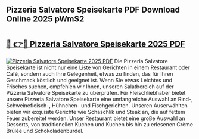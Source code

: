 ## Pizzeria Salvatore Speisekarte PDF Download Online 2025 pWmS2

# <h2><a href="http://gccd8o.nevu.top/?p=Pizzeria+Salvatore+Speisekarte">🔗 👉🔴 Pizzeria Salvatore Speisekarte 2025 PDF</a></h2>

[![Pizzeria Salvatore Speisekarte 2025 PDF](https://i.imgur.com/dBaPXMq.png)](http://gccd8o.nevu.top/?p=Pizzeria+Salvatore+Speisekarte)
Die Pizzeria Salvatore Speisekarte ist nicht nur eine Liste von Gerichten in einem Restaurant oder Café, sondern auch Ihre Gelegenheit, etwas zu finden, das für Ihren Geschmack köstlich und geeignet ist. Wenn Sie etwas Leichtes und Frisches suchen, empfehlen wir Ihnen, unseren Salatbereich auf der Pizzeria Salvatore Speisekarte zu überprüfen. Für Fleischliebhaber bietet unsere Pizzeria Salvatore Speisekarte eine umfangreiche Auswahl an Rind-, Schweinefleisch-, Hühnchen- und Fischgerichten. Unseren Auserwählten bieten wir exquisite Gerichte wie Schaschlik und Steak an, die auf fettem Feuer zubereitet werden. Unser Restaurant bietet eine große Auswahl an Desserts, von traditionellen Kuchen und Kuchen bis hin zu erlesenen Crème Brûlée und Schokoladenburdel.
